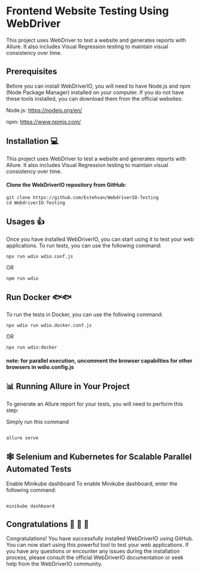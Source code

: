 # Frontend Website Testing Using WebDriver

This project uses WebDriver to test a website and generates reports with Allure. It also includes Visual Regression testing to maintain visual consistency over time.

## Prerequisites

Before you can install WebDriverIO, you will need to have Node.js and npm (Node Package Manager) installed on your computer. If you do not have these tools installed, you can download them from the official websites:

Node.js: https://nodejs.org/en/

npm: https://www.npmjs.com/

## Installation 💻

This project uses WebDriver to test a website and generates reports with Allure. It also includes Visual Regression testing to maintain visual consistency over time.

#### Clone the WebDriverIO repository from GitHub:

```
git clone https://github.com/Estehsan/WebdriverIO-Testing
cd WebdriverIO-Testing
```

## Usages 👍

Once you have installed WebDriverIO, you can start using it to test your web applications. To run tests, you can use the following command:

```
npx run wdio wdio.conf.js
```

OR

```
npm run wdio
```

## Run Docker 🐟🐟

To run the tests in Docker, you can use the following command:

```
npx wdio run wdio.docker.conf.js
```

OR

```
npx run wdio:docker
```

#### note: for parallel execution, uncomment the browser capabilties for other browsers in wdio.config.js

## 📊 Running Allure in Your Project

To generate an Allure report for your tests, you will need to perform this step:

Simply run this command

```

allure serve

```

## 🕸️ Selenium and Kubernetes for Scalable Parallel Automated Tests

Enable Minikube dashboard
To enable Minikube dashboard, enter the following command:

```

minikube dashboard

```

## Congratulations 🎉 👏 🥳

Congratulations! You have successfully installed WebDriverIO using GitHub. You can now start using this powerful tool to test your web applications. If you have any questions or encounter any issues during the installation process, please consult the official WebDriverIO documentation or seek help from the WebDriverIO community.

```

```

```

```
